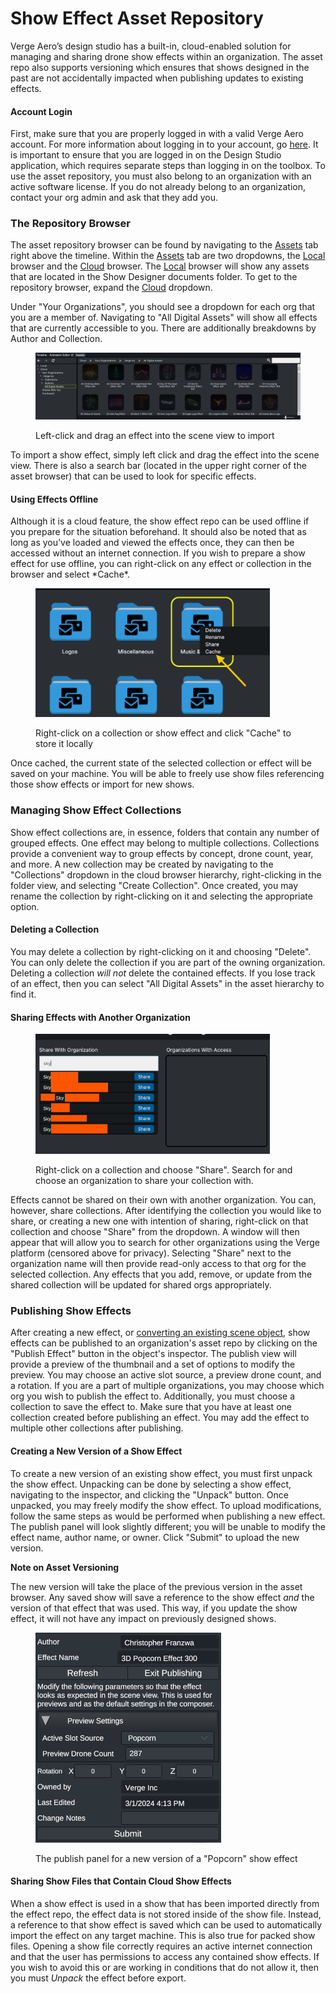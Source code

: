 # Show Effect Asset Repository

Verge Aero’s design studio has a built-in, cloud-enabled solution for managing and sharing drone show effects within an organization. The asset repo also supports versioning which ensures that shows designed in the past are not accidentally impacted when publishing updates to existing effects.

#### Account Login

First, make sure that you are properly logged in with a valid Verge Aero account. For more information about logging in to your account, go [here](https://wiki.droneshow.software/wiki/Verge\_Aero\_Account). It is important to ensure that you are logged in on the Design Studio application, which requires separate steps than logging in on the toolbox. To use the asset repository, you must also belong to an organization with an active software license. If you do not already belong to an organization, contact your org admin and ask that they add you.

### The Repository Browser

The asset repository browser can be found by navigating to the [Assets](https://wiki.droneshow.software/index.php?title=Assets\&action=edit\&redlink=1) tab right above the timeline. Within the [Assets](https://wiki.droneshow.software/index.php?title=Assets\&action=edit\&redlink=1) tab are two dropdowns, the [Local](https://wiki.droneshow.software/index.php?title=Local\&action=edit\&redlink=1) browser and the [Cloud](https://wiki.droneshow.software/index.php?title=Cloud\&action=edit\&redlink=1) browser. The [Local](https://wiki.droneshow.software/index.php?title=Local\&action=edit\&redlink=1) browser will show any assets that are located in the Show Designer documents folder. To get to the repository browser, expand the [Cloud](https://wiki.droneshow.software/index.php?title=Cloud\&action=edit\&redlink=1) dropdown.

Under "Your Organizations", you should see a dropdown for each org that you are a member of. Navigating to "All Digital Assets" will show all effects that are currently accessible to you. There are additionally breakdowns by Author and Collection.

<figure><img src="../../../.gitbook/assets/Asset_Browser.png" alt=""><figcaption><p>Left-click and drag an effect into the scene view to import</p></figcaption></figure>

To import a show effect, simply left click and drag the effect into the scene view. There is also a search bar (located in the upper right corner of the asset browser) that can be used to look for specific effects.

#### Using Effects Offline

Although it is a cloud feature, the show effect repo can be used offline if you prepare for the situation beforehand. It should also be noted that as long as you’ve loaded and viewed the effects once, they can then be accessed without an internet connection. If you wish to prepare a show effect for use offline, you can right-click on any effect or collection in the browser and select \*Cache\*.

<figure><img src="../../../.gitbook/assets/Cache_Show_Effects (1).png" alt="" width="375"><figcaption><p>Right-click on a collection or show effect and click "Cache" to store it locally</p></figcaption></figure>

Once cached, the current state of the selected collection or effect will be saved on your machine. You will be able to freely use show files referencing those show effects or import for new shows.

### Managing Show Effect Collections

Show effect collections are, in essence, folders that contain any number of grouped effects. One effect may belong to multiple collections. Collections provide a convenient way to group effects by concept, drone count, year, and more. A new collection may be created by navigating to the "Collections" dropdown in the cloud browser hierarchy, right-clicking in the folder view, and selecting "Create Collection". Once created, you may rename the collection by right-clicking on it and selecting the appropriate option.

#### Deleting a Collection

You may delete a collection by right-clicking on it and choosing "Delete". You can only delete the collection if you are part of the owning organization. Deleting a collection _will not_ delete the contained effects. If you lose track of an effect, then you can select "All Digital Assets" in the asset hierarchy to find it.

#### Sharing Effects with Another Organization

<figure><img src="../../../.gitbook/assets/Share_With_Orgs.png" alt="" width="375"><figcaption><p>Right-click on a collection and choose "Share". Search for and choose an organization to share your collection with.</p></figcaption></figure>

Effects cannot be shared on their own with another organization. You can, however, share collections. After identifying the collection you would like to share, or creating a new one with intention of sharing, right-click on that collection and choose "Share" from the dropdown. A window will then appear that will allow you to search for other organizations using the Verge platform (censored above for privacy). Selecting "Share" next to the organization name will then provide read-only access to that org for the selected collection. Any effects that you add, remove, or update from the shared collection will be updated for shared orgs appropriately.

### Publishing Show Effects

After creating a new effect, or [converting an existing scene object](converting-scene-objects-into-show-effects.md), show effects can be published to an organization's asset repo by clicking on the "Publish Effect" button in the object's inspector. The publish view will provide a preview of the thumbnail and a set of options to modify the preview. You may choose an active slot source, a preview drone count, and a rotation. If you are a part of multiple organizations, you may choose which org you wish to publish the effect to. Additionally, you must choose a collection to save the effect to. Make sure that you have at least one collection created before publishing an effect. You may add the effect to multiple other collections after publishing.

#### Creating a New Version of a Show Effect

To create a new version of an existing show effect, you must first unpack the show effect. Unpacking can be done by selecting a show effect, navigating to the inspector, and clicking the "Unpack" button. Once unpacked, you may freely modify the show effect. To upload modifications, follow the same steps as would be performed when publishing a new effect. The publish panel will look slightly different; you will be unable to modify the effect name, author name, or owner. Click "Submit" to upload the new version.

**Note on Asset Versioning**

The new version will take the place of the previous version in the asset browser. Any saved show will save a reference to the show effect _and_ the version of that effect that was used. This way, if you update the show effect, it will not have any impact on previously designed shows.&#x20;

<figure><img src="../../../.gitbook/assets/Publish_Popcorn.png" alt="" width="297"><figcaption><p>The publish panel for a new version of a "Popcorn" show effect</p></figcaption></figure>

#### Sharing Show Files that Contain Cloud Show Effects

When a show effect is used in a show that has been imported directly from the effect repo, the effect data is not stored inside of the show file. Instead, a reference to that show effect is saved which can be used to automatically import the effect on any target machine. This is also true for packed show files. Opening a show file correctly requires an active internet connection and that the user has permissions to access any contained show effects. If you wish to avoid this or are working in conditions that do not allow it, then you must _Unpack_ the effect before export.
